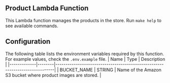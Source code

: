 ## Product Lambda Function
This Lambda function manages the products in the store. Run `make help` to see available commands.

## Configuration
The following table lists the environment variables required by this function. For example values, check the `.env.example` file.
| Name        | Type   | Description                                                                 |
|-------------|--------|-----------------------------------------------------------------------------|
| BUCKET_NAME | STRING | Name of the Amazon S3 bucket where product images are stored.               |
